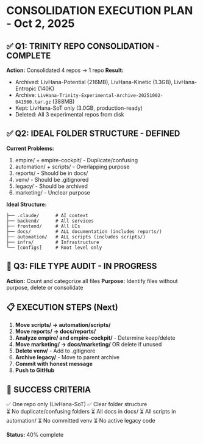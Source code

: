# CONSOLIDATION EXECUTION PLAN - Oct 2, 2025

## ✅ Q1: TRINITY REPO CONSOLIDATION - COMPLETE

**Action:** Consolidated 4 repos → 1 repo
**Result:**

- Archived: LivHana-Potential (216MB), LivHana-Kinetic (1.3GB), LivHana-Entropic (140K)
- Archive: `LivHana-Trinity-Experimental-Archive-20251002-041500.tar.gz` (388MB)
- Kept: LivHana-SoT only (3.0GB, production-ready)
- Deleted: All 3 experimental repos from disk

## ✅ Q2: IDEAL FOLDER STRUCTURE - DEFINED

**Current Problems:**

1. empire/ + empire-cockpit/ - Duplicate/confusing
2. automation/ + scripts/ - Overlapping purpose  
3. reports/ - Should be in docs/
4. venv/ - Should be .gitignored
5. legacy/ - Should be archived
6. marketing/ - Unclear purpose

**Ideal Structure:**

```
├── .claude/      # AI context
├── backend/      # All services
├── frontend/     # All UIs
├── docs/         # ALL documentation (includes reports/)
├── automation/   # ALL scripts (includes scripts/)
├── infra/        # Infrastructure
└── [configs]     # Root level only
```

## 🔄 Q3: FILE TYPE AUDIT - IN PROGRESS

**Action:** Count and categorize all files
**Purpose:** Identify files without purpose, delete or consolidate

## 📋 EXECUTION STEPS (Next)

1. **Move scripts/ → automation/scripts/**
2. **Move reports/ → docs/reports/**
3. **Analyze empire/ and empire-cockpit/** - Determine keep/delete
4. **Move marketing/ → docs/marketing/** OR delete if unused
5. **Delete venv/** - Add to .gitignore
6. **Archive legacy/** - Move to parent archive
7. **Commit with honest message**
8. **Push to GitHub**

## 🎯 SUCCESS CRITERIA

✅ One repo only (LivHana-SoT)
✅ Clear folder structure  
⏳ No duplicate/confusing folders
⏳ All docs in docs/
⏳ All scripts in automation/
⏳ No committed venv
⏳ No active legacy code

**Status:** 40% complete

<!-- Last optimized: 2025-10-02 -->

<!-- Optimized: 2025-10-02 -->
